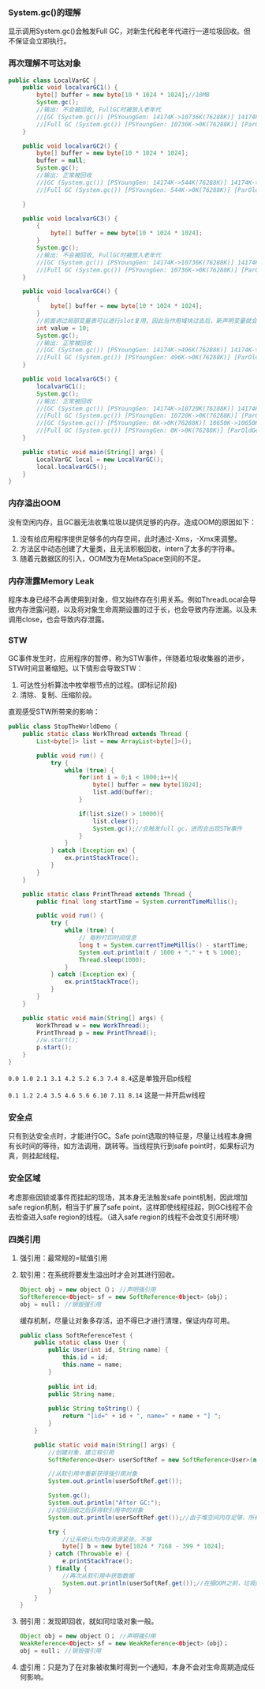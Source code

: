 ### System.gc()的理解

显示调用System.gc()会触发Full GC，对新生代和老年代进行一道垃圾回收。但不保证会立即执行。

### 再次理解不可达对象

```java
public class LocalVarGC {
    public void localvarGC1() {
        byte[] buffer = new byte[10 * 1024 * 1024];//10MB
        System.gc();
        //输出: 不会被回收, FullGC时被放入老年代
        //[GC (System.gc()) [PSYoungGen: 14174K->10736K(76288K)] 14174K->10788K(251392K), 0.0089741 secs] [Times: user=0.01 sys=0.00, real=0.01 secs]
        //[Full GC (System.gc()) [PSYoungGen: 10736K->0K(76288K)] [ParOldGen: 52K->10649K(175104K)] 10788K->10649K(251392K), [Metaspace: 3253K->3253K(1056768K)], 0.0074098 secs] [Times: user=0.01 sys=0.02, real=0.01 secs]
    }

    public void localvarGC2() {
        byte[] buffer = new byte[10 * 1024 * 1024];
        buffer = null;
        System.gc();
        //输出: 正常被回收
        //[GC (System.gc()) [PSYoungGen: 14174K->544K(76288K)] 14174K->552K(251392K), 0.0011742 secs] [Times: user=0.00 sys=0.00, real=0.00 secs]
        //[Full GC (System.gc()) [PSYoungGen: 544K->0K(76288K)] [ParOldGen: 8K->410K(175104K)] 552K->410K(251392K), [Metaspace: 3277K->3277K(1056768K)], 0.0054702 secs] [Times: user=0.01 sys=0.00, real=0.01 secs]

    }

    public void localvarGC3() {
        {
            byte[] buffer = new byte[10 * 1024 * 1024];
        }
        System.gc();
        //输出: 不会被回收, FullGC时被放入老年代
        //[GC (System.gc()) [PSYoungGen: 14174K->10736K(76288K)] 14174K->10784K(251392K), 0.0076032 secs] [Times: user=0.02 sys=0.00, real=0.01 secs]
        //[Full GC (System.gc()) [PSYoungGen: 10736K->0K(76288K)] [ParOldGen: 48K->10649K(175104K)] 10784K->10649K(251392K), [Metaspace: 3252K->3252K(1056768K)], 0.0096328 secs] [Times: user=0.01 sys=0.01, real=0.01 secs]
    }

    public void localvarGC4() {
        {
            byte[] buffer = new byte[10 * 1024 * 1024];
        }
        //前面讲过局部变量表可以进行slot复用，因此当作用域块过去后，新声明变量就会覆盖slot，导致其变为不可达对象
        int value = 10;
        System.gc();
        //输出: 正常被回收
        //[GC (System.gc()) [PSYoungGen: 14174K->496K(76288K)] 14174K->504K(251392K), 0.0016517 secs] [Times: user=0.01 sys=0.00, real=0.00 secs]
        //[Full GC (System.gc()) [PSYoungGen: 496K->0K(76288K)] [ParOldGen: 8K->410K(175104K)] 504K->410K(251392K), [Metaspace: 3279K->3279K(1056768K)], 0.0055183 secs] [Times: user=0.00 sys=0.00, real=0.01 secs]
    }

    public void localvarGC5() {
        localvarGC1();
        System.gc();
        //输出: 正常被回收
        //[GC (System.gc()) [PSYoungGen: 14174K->10720K(76288K)] 14174K->10744K(251392K), 0.0121568 secs] [Times: user=0.02 sys=0.00, real=0.02 secs]
        //[Full GC (System.gc()) [PSYoungGen: 10720K->0K(76288K)] [ParOldGen: 24K->10650K(175104K)] 10744K->10650K(251392K), [Metaspace: 3279K->3279K(1056768K)], 0.0101068 secs] [Times: user=0.01 sys=0.02, real=0.01 secs]
        //[GC (System.gc()) [PSYoungGen: 0K->0K(76288K)] 10650K->10650K(251392K), 0.0005717 secs] [Times: user=0.00 sys=0.00, real=0.00 secs]
        //[Full GC (System.gc()) [PSYoungGen: 0K->0K(76288K)] [ParOldGen: 10650K->410K(175104K)] 10650K->410K(251392K), [Metaspace: 3279K->3279K(1056768K)], 0.0045963 secs] [Times: user=0.01 sys=0.00, real=0.00 secs]
    }

    public static void main(String[] args) {
        LocalVarGC local = new LocalVarGC();
        local.localvarGC5();
    }
}
```

### 内存溢出OOM

没有空闲内存，且GC器无法收集垃圾以提供足够的内存。造成OOM的原因如下：

1. 没有给应用程序提供足够多的内存空间，此时通过-Xms，-Xmx来调整。
2. 方法区中动态创建了大量类，且无法积极回收，intern了太多的字符串。
3. 随着元数据区的引入，OOM改为在MetaSpace空间的不足。

### 内存泄露Memory Leak

程序本身已经不会再使用到对象，但又始终存在引用关系。例如ThreadLocal会导致内存泄露问题，以及将对象生命周期设置的过于长，也会导致内存泄漏。以及未调用close，也会导致内存泄露。

### STW

GC事件发生时，应用程序的暂停，称为STW事件，伴随着垃圾收集器的进步，STW时间显著缩短。以下情形会导致STW：

1. 可达性分析算法中枚举根节点的过程。(即标记阶段)
2. 清除、复制、压缩阶段。

直观感受STW所带来的影响：

```java
public class StopTheWorldDemo {
    public static class WorkThread extends Thread {
        List<byte[]> list = new ArrayList<byte[]>();

        public void run() {
            try {
                while (true) {
                    for(int i = 0;i < 1000;i++){
                        byte[] buffer = new byte[1024];
                        list.add(buffer);
                    }

                    if(list.size() > 10000){
                        list.clear();
                        System.gc();//会触发full gc，进而会出现STW事件
                    }
                }
            } catch (Exception ex) {
                ex.printStackTrace();
            }
        }
    }

    public static class PrintThread extends Thread {
        public final long startTime = System.currentTimeMillis();

        public void run() {
            try {
                while (true) {
                    // 每秒打印时间信息
                    long t = System.currentTimeMillis() - startTime;
                    System.out.println(t / 1000 + "." + t % 1000);
                    Thread.sleep(1000);
                }
            } catch (Exception ex) {
                ex.printStackTrace();
            }
        }
    }

    public static void main(String[] args) {
        WorkThread w = new WorkThread();
        PrintThread p = new PrintThread();
        //w.start();
        p.start();
    }
}
```

`0.0 1.0 2.1 3.1 4.2 5.2 6.3 7.4 8.4`这是单独开启p线程

`0.1 1.2 2.4 3.5 4.6 5.6 6.10 7.11 8.14` 这是一并开启w线程

### 安全点

只有到达安全点时，才能进行GC。Safe point选取的特征是，尽量让线程本身拥有长时间的等待，如方法调用，跳转等。当线程执行到safe point时，如果标识为真，则挂起线程。

### 安全区域

考虑那些因锁或事件而挂起的现场，其本身无法触发safe point机制，因此增加safe region机制，相当于扩展了safe point，这样即使线程挂起，则GC线程不会去检查进入safe region的线程。（进入safe region的线程不会改变引用环境）

### 四类引用

1. 强引用：最常规的=赋值引用

2. 软引用：在系统将要发生溢出时才会对其进行回收。

   ```java
   Object obj = new object（）； //声明强引用
   SoftReference<0bject> sf = new SoftReference<0bject>（obj）；
   obj = null； //销毁强引用
   ```

   缓存机制，尽量让对象多存活，迫不得已才进行清理，保证内存可用。

   ```java
   public class SoftReferenceTest {
       public static class User {
           public User(int id, String name) {
               this.id = id;
               this.name = name;
           }
           
           public int id;
           public String name;
           
           public String toString() {
               return "[id=" + id + ", name=" + name + "] ";
           }
       }
   
       public static void main(String[] args) {
           //创建对象，建立软引用
           SoftReference<User> userSoftRef = new SoftReference<User>(new User(1, "songhk"));
   
           //从软引用中重新获得强引用对象
           System.out.println(userSoftRef.get());
   
           System.gc();
           System.out.println("After GC:");
           //垃圾回收之后获得软引用中的对象
           System.out.println(userSoftRef.get());//由于堆空间内存足够，所有不会回收软引用的可达对象。
   
           try {
               //让系统认为内存资源紧张、不够
               byte[] b = new byte[1024 * 7168 - 399 * 1024];
           } catch (Throwable e) {
               e.printStackTrace();
           } finally {
               //再次从软引用中获取数据
               System.out.println(userSoftRef.get());//在报OOM之前，垃圾回收器会回收软引用的可达对象。
           }
       }
   }
   ```

3. 弱引用：发现即回收，就如同垃圾对象一般。

   ```java
   Object obj = new object（）； //声明强引用
   WeakReference<0bject> sf = new WeakReference<0bject>（obj）；
   obj = null； //销毁强引用
   ```

4. 虚引用：只是为了在对象被收集时得到一个通知，本身不会对生命周期造成任何影响。